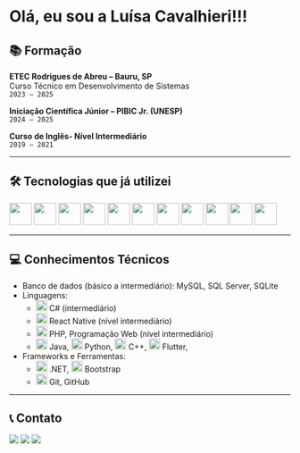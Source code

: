 # Olá, eu sou a Luísa Cavalhieri!!!


## 📚 Formação

**ETEC Rodrigues de Abreu – Bauru, SP**  
Curso Técnico em Desenvolvimento de Sistemas  
`2023 – 2025`

**Iniciação Científica Júnior – PIBIC Jr. (UNESP)**  
`2024 – 2025`

**Curso de Inglês- Nível Intermediário**  
`2019 – 2021`

---

## 🛠️ Tecnologias que já utilizei

<p align="left">
  <img src="https://cdn.jsdelivr.net/gh/devicons/devicon/icons/csharp/csharp-original.svg" width="40" />
  <img src="https://cdn.jsdelivr.net/gh/devicons/devicon/icons/java/java-original.svg" width="40" />
  <img src="https://cdn.jsdelivr.net/gh/devicons/devicon/icons/python/python-original.svg" width="40" />
  <img src="https://cdn.jsdelivr.net/gh/devicons/devicon/icons/flutter/flutter-original.svg" width="40" />
  <img src="https://cdn.jsdelivr.net/gh/devicons/devicon/icons/react/react-original.svg" width="40" />
  <img src="https://cdn.jsdelivr.net/gh/devicons/devicon/icons/php/php-original.svg" width="40" />
  <img src="https://cdn.jsdelivr.net/gh/devicons/devicon/icons/html5/html5-original.svg" width="40" />
  <img src="https://cdn.jsdelivr.net/gh/devicons/devicon/icons/css3/css3-original.svg" width="40" />
  <img src="https://cdn.jsdelivr.net/gh/devicons/devicon/icons/javascript/javascript-original.svg" width="40" />
  <img src="https://cdn.jsdelivr.net/gh/devicons/devicon/icons/mysql/mysql-original.svg" width="40" />
  <img src="https://cdn.jsdelivr.net/gh/devicons/devicon/icons/sqlite/sqlite-original.svg" width="40" />
</p>

---

## 💻 Conhecimentos Técnicos

- Banco de dados (básico a intermediário): MySQL, SQL Server, SQLite 
- Linguagens:  
  - <img src="https://cdn.jsdelivr.net/gh/devicons/devicon/icons/csharp/csharp-original.svg" width="20"/> C# (intermediário)
  - <img src="https://cdn.jsdelivr.net/gh/devicons/devicon/icons/react/react-original.svg" width="20"/> React Native (nível intermediário)
  - <img src="https://cdn.jsdelivr.net/gh/devicons/devicon/icons/php/php-original.svg" width="20"/> PHP, Programação Web (nível intermediário) 
  - <img src="https://cdn.jsdelivr.net/gh/devicons/devicon/icons/java/java-original.svg" width="20"/> Java, <img src="https://cdn.jsdelivr.net/gh/devicons/devicon/icons/python/python-original.svg" width="20"/> Python, <img src="https://cdn.jsdelivr.net/gh/devicons/devicon/icons/cplusplus/cplusplus-original.svg" width="20"/> C++, <img src="https://cdn.jsdelivr.net/gh/devicons/devicon/icons/flutter/flutter-original.svg" width="20"/> Flutter,   
- Frameworks e Ferramentas:  
  - <img src="https://cdn.jsdelivr.net/gh/devicons/devicon/icons/dot-net/dot-net-original.svg" width="20"/> .NET, <img src="https://cdn.jsdelivr.net/gh/devicons/devicon/icons/bootstrap/bootstrap-original.svg" width="20"/> Bootstrap  
  - <img src="https://cdn.jsdelivr.net/gh/devicons/devicon/icons/git/git-original.svg" width="20"/> Git, GitHub
 
---
## 📞 Contato

<div>
<a href="https://instagram.com/luisa_.cavalhieri" target="_blank"><img src="https://img.shields.io/badge/-Instagram-%23E4405F?style=for-the-badge&logo=instagram&logoColor=white" target="_blank"></a>
<a href = "cavalhieri.luisa@gmail.com  "><img src="https://img.shields.io/badge/Gmail-D14836?style=for-the-badge&logo=gmail&logoColor=white" target="_blank"></a>
<a href="https://www.linkedin.com/in/lu%C3%ADsa-cavalhieri-3b9548302?utm_source=share&utm_campaign=share_via&utm_content=profile&utm_medium=android_app" target="_blank"><img src="https://img.shields.io/badge/-LinkedIn-%230077B5?style=for-the-badge&logo=linkedin&logoColor=white" target="_blank"></a>   
</div>





